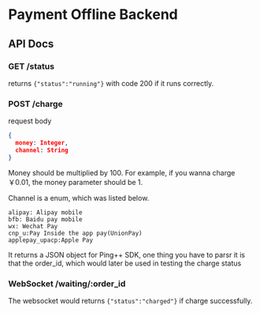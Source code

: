 # Payment Offline Backend

## API Docs

### GET /status

returns `{"status":"running"}` with code 200 if it runs correctly.

### POST /charge

request body

```json
{
  money: Integer,
  channel: String
}
```

Money should be multiplied by 100. For example, if you wanna charge ￥0.01, the money parameter should be 1.

Channel is a enum, which was listed below.

```
alipay: Alipay mobile
bfb: Baidu pay mobile
wx: Wechat Pay
cnp_u:Pay Inside the app pay(UnionPay)
applepay_upacp:Apple Pay
```

It returns a JSON object for Ping++ SDK, one thing you have to parsr it is that the order_id, which would later be used in testing the charge status

### WebSocket /waiting/:order_id

The websocket would returns `{"status":"charged"}` if charge successfully.